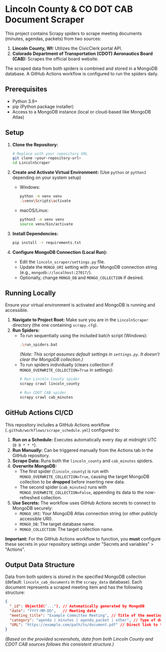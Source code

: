 # Lincoln County & CO DOT CAB Document Scraper

This project contains Scrapy spiders to scrape meeting documents (minutes, agendas, packets) from two sources:

1.  **Lincoln County, WI:** Utilizes the CivicClerk portal API.
2.  **Colorado Department of Transportation (CDOT) Aeronautics Board (CAB):** Scrapes the official board website.

The scraped data from both spiders is combined and stored in a MongoDB database. A GitHub Actions workflow is configured to run the spiders daily.

## Prerequisites

-   Python 3.9+
-   pip (Python package installer)
-   Access to a MongoDB instance (local or cloud-based like MongoDB Atlas)

## Setup

1.  **Clone the Repository:**
    ```bash
    # Replace with your repository URL
    git clone <your-repository-url>
    cd LincolnScraper
    ```

2.  **Create and Activate Virtual Environment:**
    (Use `python` or `python3` depending on your system setup)

    *   Windows:
        ```bash
        python -m venv venv
        .\venv\Scripts\activate
        ```
    *   macOS/Linux:
        ```bash
        python3 -m venv venv
        source venv/bin/activate
        ```

3.  **Install Dependencies:**
    ```bash
    pip install -r requirements.txt
    ```

4.  **Configure MongoDB Connection (Local Run):**
    *   Edit the `lincoln_scraper/settings.py` file.
    *   Update the `MONGO_URI` setting with your MongoDB connection string (e.g., `mongodb://localhost:27017/`).
    *   Optionally, change `MONGO_DB` and `MONGO_COLLECTION` if desired.

## Running Locally

Ensure your virtual environment is activated and MongoDB is running and accessible.

1.  **Navigate to Project Root:** Make sure you are in the `LincolnScraper` directory (the one containing `scrapy.cfg`).
2.  **Run Spiders:**
    *   To run sequentially using the included batch script (Windows):
        ```bash
        .\run_spiders.bat
        ```
        *(Note: This script assumes default settings in `settings.py`. It doesn't clear the MongoDB collection.)*
    *   To run spiders individually (clears collection if `MONGO_OVERWRITE_COLLECTION=True` in settings):
        ```bash
        # Run Lincoln County spider
        scrapy crawl lincoln_county

        # Run CDOT CAB spider
        scrapy crawl cab_minutes
        ```

## GitHub Actions CI/CD

This repository includes a GitHub Actions workflow (`.github/workflows/scrape_schedule.yml`) configured to:

1.  **Run on a Schedule:** Executes automatically every day at midnight UTC (`0 0 * * *`).
2.  **Run Manually:** Can be triggered manually from the Actions tab in the GitHub repository.
3.  **Scrape Data:** Runs both the `lincoln_county` and `cab_minutes` spiders.
4.  **Overwrite MongoDB:**
    *   The first spider (`lincoln_county`) is run with `MONGO_OVERWRITE_COLLECTION=True`, causing the target MongoDB collection to be **dropped** before inserting new data.
    *   The second spider (`cab_minutes`) runs with `MONGO_OVERWRITE_COLLECTION=False`, appending its data to the now-refreshed collection.
5.  **Use Secrets:** The workflow uses GitHub Actions secrets to connect to MongoDB securely:
    *   `MONGO_URI`: Your MongoDB Atlas connection string (or other publicly accessible URI).
    *   `MONGO_DB`: The target database name.
    *   `MONGO_COLLECTION`: The target collection name.

**Important:** For the GitHub Actions workflow to function, you **must** configure these secrets in your repository settings under "Secrets and variables" > "Actions".

## Output Data Structure

Data from both spiders is stored in the specified MongoDB collection (default: `lincoln_cab_documents` in the `scrapy_data` database). Each document represents a scraped meeting item and has the following structure:

```json
{
  "_id": ObjectId("..."), // Automatically generated by MongoDB
  "date": "YYYY-MM-DD",   // Meeting date
  "meeting_title": "Example Committee Meeting", // Title of the meeting
  "category": "agenda | minutes | agenda_packet | other", // Type of document
  "URL": "https://example.com/path/to/document.pdf" // Direct link to the document
}
```

*(Based on the provided screenshots, data from both Lincoln County and CDOT CAB sources follows this consistent structure.)* 